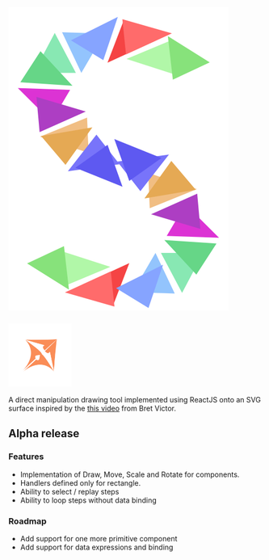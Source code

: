 # ![Sculpt](./sculpt.svg)

<img src="./logo.svg" width="125" height="125"/>

A direct manipulation drawing tool implemented using ReactJS onto an SVG surface inspired by
the [this video](https://www.youtube.com/watch?v=ef2jpjTEB5U) from Bret Victor.

## Alpha release

### Features
* Implementation of Draw, Move, Scale and Rotate for components.
* Handlers defined only for rectangle.
* Ability to select / replay steps
* Ability to loop steps without data binding

### Roadmap
* Add support for one more primitive component
* Add support for data expressions and binding
